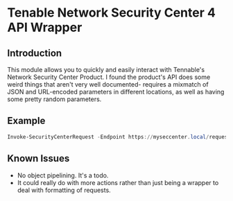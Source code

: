 Tenable Network Security Center 4 API Wrapper
=============================================

Introduction
------------
This module allows you to quickly and easily interact with Tennable's Network Security Center Product.
I found the product's API does some weird things that aren't very well documented- requires a mixmatch of JSON and URL-encoded parameters in different locations, as well as having some pretty random parameters.


Example
-------
```powershell
Invoke-SecurityCenterRequest -Endpoint https://myseccenter.local/request.php -User admin -Password admin -module asset -action init
```

Known Issues
------------
- No object pipelining. It's a todo.
- It could really do with more actions rather than just being a wrapper to deal with formatting of requests.
